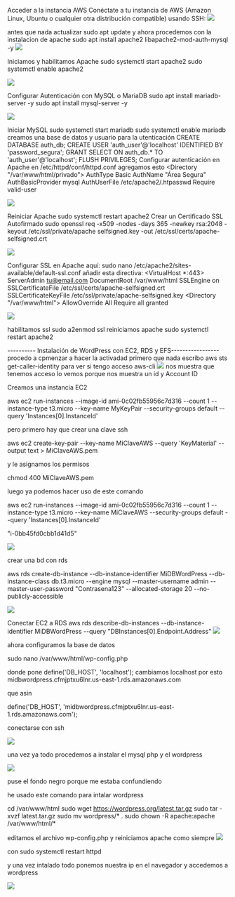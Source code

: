 Acceder a la instancia AWS
 Conéctate a tu instancia de AWS (Amazon Linux, Ubuntu o cualquier otra distribución compatible) 
usando SSH:
![](https://github.com/FlyFree624/ASIR-SREI/blob/main/tema0/imagenes/123aws.png)

 antes que nada actualizar
 sudo apt update 
y ahora procedemos con la instalacion de apache
 sudo apt install apache2 libapache2-mod-auth-mysql -y 
![](https://github.com/FlyFree624/ASIR-SREI/blob/main/tema0/imagenes/321aws.png)

Iniciamos y habilitamos Apache 
sudo systemctl start apache2 
sudo systemctl enable apache2

![](https://github.com/FlyFree624/ASIR-SREI/blob/main/tema0/imagenes/421aws.png)

Configurar Autenticación con MySQL  o MariaDB
 sudo apt install mariadb-server -y 
sudo apt install mysql-server -y

![](https://github.com/FlyFree624/ASIR-SREI/blob/main/tema0/imagenes/2235aws.png)

 Iniciar MySQL 
sudo systemctl start mariadb
 sudo systemctl enable mariadb
 creamos una base de datos y usuario para la utenticación
 CREATE DATABASE auth_db; 
CREATE USER 'auth_user'@'localhost' IDENTIFIED BY 'password_segura'; 
GRANT SELECT ON auth_db.* TO 'auth_user'@'localhost'; 
FLUSH PRIVILEGES;
 Configurar autenticación en Apache
 en /etc/httpd/conf/httpd.conf  agregamos esto
 <Directory "/var/www/html/privado"> 
AuthType Basic AuthName "Área Segura" 
AuthBasicProvider mysql 
AuthUserFile /etc/apache2/.htpasswd 
Require valid-user 
</Directory> 

![](https://github.com/FlyFree624/ASIR-SREI/blob/main/tema0/imagenes/432115aws.png)

Reiniciar Apache 
sudo systemctl restart apache2 
Crear un Certificado SSL Autofirmado 
sudo openssl req -x509 -nodes -days 365 -newkey rsa:2048 -keyout /etc/ssl/private/apache
selfsigned.key -out /etc/ssl/certs/apache-selfsigned.crt

![](https://github.com/FlyFree624/ASIR-SREI/blob/main/tema0/imagenes/3587aws.png)

Configurar SSL en Apache 
aquí: sudo nano /etc/apache2/sites-available/default-ssl.conf 
añadir esta directiva:
 <VirtualHost *:443> ServerAdmin tu@email.com DocumentRoot /var/www/html SSLEngine on 
SSLCertificateFile /etc/ssl/certs/apache-selfsigned.crt SSLCertificateKeyFile 
/etc/ssl/private/apache-selfsigned.key <Directory "/var/www/html"> AllowOverride All Require all 
granted </Directory> </VirtualHost> 

![](https://github.com/FlyFree624/ASIR-SREI/blob/main/tema0/imagenes/812aws.png)

habilitamos ssl
 sudo a2enmod ssl 
reiniciamos apache
 sudo systemctl restart apache2


 ---------- Instalación de WordPress con EC2, RDS y EFS-----------------
procedo a cpmenzar a hacer la activadad
 primero que nada escribo
 aws sts get-caller-identity para ver si tengo acceso aws-cli
 ![](https://github.com/FlyFree624/ASIR-SREI/blob/main/tema0/imagenes/1aws.png)
 nos muestra que tenemos acceso lo vemos porque nos muestra un id y Account ID

 Creamos una instancia EC2

 aws ec2 run-instances --image-id ami-0c02fb55956c7d316 --count 1 --instance-type t3.micro --key-name MyKeyPair --security-groups default --query 'Instances[0].InstanceId'

 pero primero hay que crear una clave ssh

 aws ec2 create-key-pair --key-name MiClaveAWS --query 'KeyMaterial' --output text > MiClaveAWS.pem

 y le asignamos los permisos

 chmod 400 MiClaveAWS.pem

 luego ya podemos hacer uso de este comando
 
aws ec2 run-instances --image-id ami-0c02fb55956c7d316 --count 1 --instance-type t3.micro --key-name MiClaveAWS --security-groups default --query 'Instances[0].InstanceId'

 "i-0bb45fd0cbb1d41d5"

![](https://github.com/FlyFree624/ASIR-SREI/blob/main/tema0/imagenes/2aws.png)

crear una bd con rds

aws rds create-db-instance --db-instance-identifier MiDBWordPress --db-instance-class db.t3.micro --engine mysql --master-username admin --master-user-password "Contrasena123" --allocated-storage 20 --no-publicly-accessible

![](https://github.com/FlyFree624/ASIR-SREI/blob/main/tema0/imagenes/3aws.png)

Conectar EC2 a RDS
aws rds describe-db-instances --db-instance-identifier MiDBWordPress --query "DBInstances[0].Endpoint.Address"
![](https://github.com/FlyFree624/ASIR-SREI/blob/main/tema0/imagenes/4aws.png)

ahora configuramos la base de datos

sudo nano /var/www/html/wp-config.php

donde pone define('DB_HOST', 'localhost'); cambiamos localhost por esto midbwordpress.cfmjptxu6lnr.us-east-1.rds.amazonaws.com

que asin

define('DB_HOST', 'midbwordpress.cfmjptxu6lnr.us-east-1.rds.amazonaws.com');

conectarse con ssh

![](https://github.com/FlyFree624/ASIR-SREI/blob/main/tema0/imagenes/5aws.png)

una vez ya todo procedemos a instalar el mysql php y el wordpress

![](https://github.com/FlyFree624/ASIR-SREI/blob/main/tema0/imagenes/6aws.png)

puse el fondo negro porque me estaba confundiendo 

he usado este comando para intalar wordpress

cd /var/www/html
sudo wget https://wordpress.org/latest.tar.gz
sudo tar -xvzf latest.tar.gz
sudo mv wordpress/* .
sudo chown -R apache:apache /var/www/html/*

editamos el archivo wp-config.php y reiniciamos apache como siempre
![](https://github.com/FlyFree624/ASIR-SREI/blob/main/tema0/imagenes/7aws.png)

con sudo systemctl restart httpd

y una vez intalado todo ponemos nuestra ip en el navegador y accedemos a wordpress

![](https://github.com/FlyFree624/ASIR-SREI/blob/main/tema0/imagenes/8aws.png)















 
 
